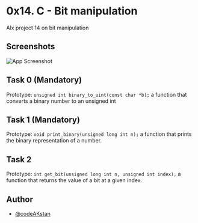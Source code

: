 
# 0x14. C - Bit manipulation
Alx project 14 on bit manipulation


## Screenshots

![App Screenshot](https://s3.amazonaws.com/intranet-projects-files/holbertonschool-low_level_programming/232/bitwise.PNG)


## Task 0 (Mandatory)

Prototype: `unsigned int binary_to_uint(const char *b);`
 a function that converts a binary number to an unsigned int
## Task 1 (Mandatory)
Prototype: `void print_binary(unsigned long int n);`
 a function that prints the binary representation of a number.
## Task 2
Prototype: `int get_bit(unsigned long int n, unsigned int index);`
a function that returns the value of a bit at a given index.
## Author

- [@codeAKstan](https://github.com/codeAKstan)


